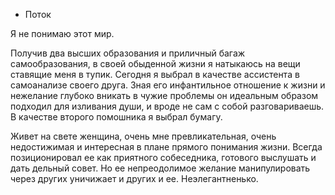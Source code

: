 * Поток

Я не понимаю этот мир.

Получив два высших образования и приличный багаж самообразования, в своей обыденной жизни я натыкаюсь на вещи ставящие меня в тупик.
Сегодня я выбрал в качестве ассистента в самоанализе своего друга. Зная его инфантильное отношение к жизни и нежелание глубоко вникать в чужие проблемы он идеальным образом подходил для изливания души, и вроде не сам с собой разговариваешь. В качестве второго помошника я выбрал бумагу.

Живет на свете женщина, очень мне превликательная, очень недостижимая и интересная в плане прямого понимания жизни.
Всегда позиционировал ее как приятного собеседника, готового выслушать и дать дельный совет. Но ее непреодолимое желание манипулировать через других уничижает и других и ее. Неэлегантненько.
